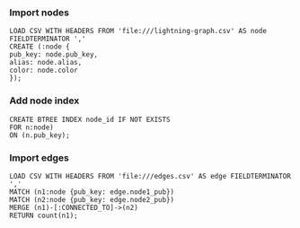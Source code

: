 ### Import nodes
```cypher
LOAD CSV WITH HEADERS FROM 'file:///lightning-graph.csv' AS node FIELDTERMINATOR ','
CREATE (:node {
pub_key: node.pub_key,
alias: node.alias,
color: node.color
});
```

### Add node index

```cypher
CREATE BTREE INDEX node_id IF NOT EXISTS
FOR n:node)
ON (n.pub_key);
```

### Import edges
```cypher
LOAD CSV WITH HEADERS FROM 'file:///edges.csv' AS edge FIELDTERMINATOR ','
MATCH (n1:node {pub_key: edge.node1_pub})
MATCH (n2:node {pub_key: edge.node2_pub})
MERGE (n1)-[:CONNECTED_TO]->(n2)
RETURN count(n1);
```